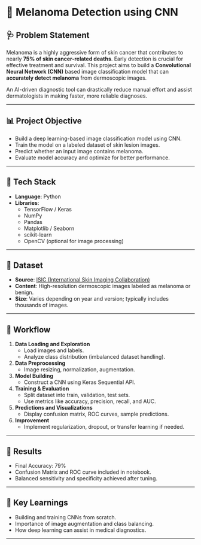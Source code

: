 # 🧠 Melanoma Detection using CNN

## 🩺 Problem Statement

Melanoma is a highly aggressive form of skin cancer that contributes to nearly **75% of skin cancer-related deaths**. Early detection is crucial for effective treatment and survival. This project aims to build a **Convolutional Neural Network (CNN)** based image classification model that can **accurately detect melanoma** from dermoscopic images.

An AI-driven diagnostic tool can drastically reduce manual effort and assist dermatologists in making faster, more reliable diagnoses.

---

## 📊 Project Objective

- Build a deep learning-based image classification model using CNN.
- Train the model on a labeled dataset of skin lesion images.
- Predict whether an input image contains melanoma.
- Evaluate model accuracy and optimize for better performance.

---

## 🧰 Tech Stack

- **Language**: Python
- **Libraries**:
  - TensorFlow / Keras
  - NumPy
  - Pandas
  - Matplotlib / Seaborn
  - scikit-learn
  - OpenCV (optional for image processing)

---

## 📁 Dataset

- **Source**: [ISIC (International Skin Imaging Collaboration)](https://www.isic-archive.com/)
- **Content**: High-resolution dermoscopic images labeled as melanoma or benign.
- **Size**: Varies depending on year and version; typically includes thousands of images.

---

## 🚀 Workflow

1. **Data Loading and Exploration**
   - Load images and labels.
   - Analyze class distribution (imbalanced dataset handling).
2. **Data Preprocessing**
   - Image resizing, normalization, augmentation.
3. **Model Building**
   - Construct a CNN using Keras Sequential API.
4. **Training & Evaluation**
   - Split dataset into train, validation, test sets.
   - Use metrics like accuracy, precision, recall, and AUC.
5. **Predictions and Visualizations**
   - Display confusion matrix, ROC curves, sample predictions.
6. **Improvement**
   - Implement regularization, dropout, or transfer learning if needed.

---

## 🧪 Results

- Final Accuracy: 79% 
- Confusion Matrix and ROC curve included in notebook.
- Balanced sensitivity and specificity achieved after tuning.

---

## 🧠 Key Learnings

- Building and training CNNs from scratch.
- Importance of image augmentation and class balancing.
- How deep learning can assist in medical diagnostics.

---
